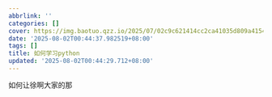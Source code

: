 ```yaml
---
abbrlink: ''
categories: []
cover: https://img.baotuo.qzz.io/2025/07/02c9c621414cc2ca41035d809a4154be.png
date: '2025-08-02T00:44:37.982519+08:00'
tags: []
title: 如何学习python
updated: '2025-08-02T00:44:29.712+08:00'
---
```

如何让徐啊大家的那
